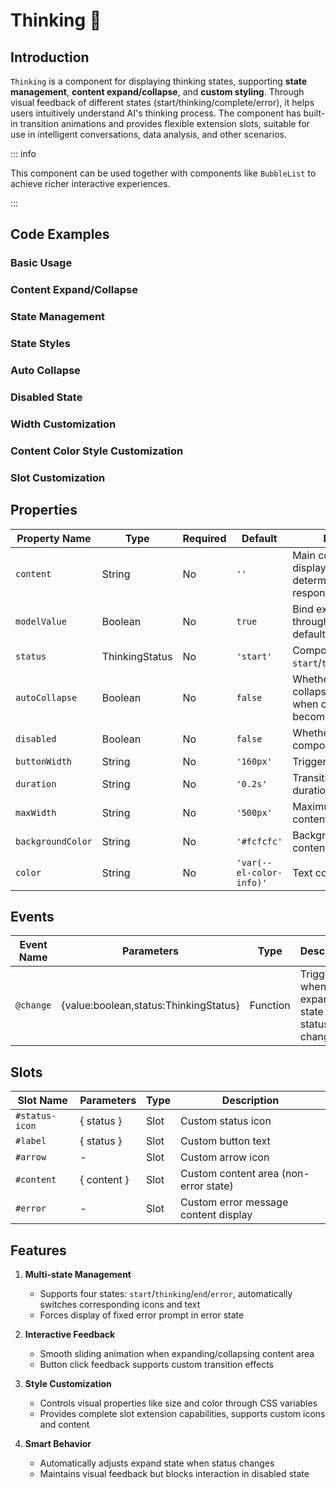 # Thinking 🍓

## Introduction

`Thinking` is a component for displaying thinking states, supporting **state management**, **content expand/collapse**, and **custom styling**. Through visual feedback of different states (start/thinking/complete/error), it helps users intuitively understand AI's thinking process. The component has built-in transition animations and provides flexible extension slots, suitable for use in intelligent conversations, data analysis, and other scenarios.

::: info

This component can be used together with components like `BubbleList` to achieve richer interactive experiences.

:::

## Code Examples

### Basic Usage

<demo src="../../components/thinking/demos/base.vue"></demo>

### Content Expand/Collapse

<demo src="../../components/thinking/demos/content.vue"></demo>

### State Management

<demo src="../../components/thinking/demos/v-model.vue"></demo>

### State Styles

<demo src="../../components/thinking/demos/status.vue"></demo>

### Auto Collapse

<demo src="../../components/thinking/demos/autoCollapse.vue"></demo>

### Disabled State

<demo src="../../components/thinking/demos/disabled.vue"></demo>

### Width Customization

<demo src="../../components/thinking/demos/width.vue"></demo>

### Content Color Style Customization

<demo src="../../components/thinking/demos/color.vue"></demo>

### Slot Customization

<demo src="../../components/thinking/demos/solt.vue"></demo>

## Properties

| Property Name     | Type           | Required | Default                  | Description                                                                       |
| ----------------- | -------------- | -------- | ------------------------ | --------------------------------------------------------------------------------- |
| `content`         | String         | No       | `''`                     | Main content text to display, no typing effect, determined by API response        |
| `modelValue`      | Boolean        | No       | `true`                   | Bind expand state through v-model, default is expanded                            |
| `status`          | ThinkingStatus | No       | `'start'`                | Component state: `start`/`thinking`/`end`/`error`                                 |
| `autoCollapse`    | Boolean        | No       | `false`                  | Whether to automatically collapse content area when component state becomes `end` |
| `disabled`        | Boolean        | No       | `false`                  | Whether to disable component interaction                                          |
| `buttonWidth`     | String         | No       | `'160px'`                | Trigger button width                                                              |
| `duration`        | String         | No       | `'0.2s'`                 | Transition animation duration                                                     |
| `maxWidth`        | String         | No       | `'500px'`                | Maximum width of content area                                                     |
| `backgroundColor` | String         | No       | `'#fcfcfc'`              | Background color of content area                                                  |
| `color`           | String         | No       | `'var(--el-color-info)'` | Text color of content                                                             |

## Events

| Event Name | Parameters                              | Type     | Description                                   |
| ---------- | --------------------------------------- | -------- | --------------------------------------------- |
| `@change`  | \{value:boolean,status:ThinkingStatus\} | Function | Triggered when expand state or status changes |

## Slots

| Slot Name      | Parameters    | Type | Description                           |
| -------------- | ------------- | ---- | ------------------------------------- |
| `#status-icon` | \{ status \}  | Slot | Custom status icon                    |
| `#label`       | \{ status \}  | Slot | Custom button text                    |
| `#arrow`       | -             | Slot | Custom arrow icon                     |
| `#content`     | \{ content \} | Slot | Custom content area (non-error state) |
| `#error`       | -             | Slot | Custom error message content display  |

## Features

1. **Multi-state Management**
   - Supports four states: `start`/`thinking`/`end`/`error`, automatically switches corresponding icons and text
   - Forces display of fixed error prompt in error state

2. **Interactive Feedback**
   - Smooth sliding animation when expanding/collapsing content area
   - Button click feedback supports custom transition effects

3. **Style Customization**
   - Controls visual properties like size and color through CSS variables
   - Provides complete slot extension capabilities, supports custom icons and content

4. **Smart Behavior**
   - Automatically adjusts expand state when status changes
   - Maintains visual feedback but blocks interaction in disabled state
